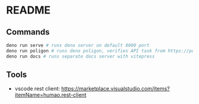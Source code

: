 # README

## Commands

```sh
deno run serve # runs deno server on default 8000 port
deno run poligon # runs deno poligon, verifies API task from https://poligon.aidevs.pl/api
deno run docs # runs separate docs server with vitepress
```

## Tools

- vscode rest client:
  https://marketplace.visualstudio.com/items?itemName=humao.rest-client
